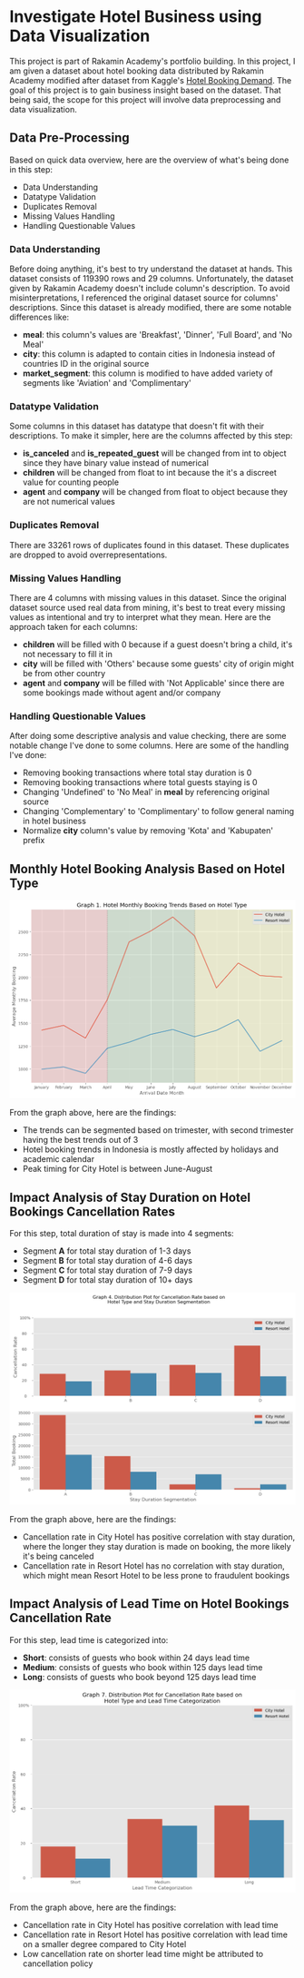 # Investigate Hotel Business using Data Visualization

This project is part of Rakamin Academy's portfolio building. In this project, I am given a dataset about hotel booking data distributed by Rakamin Academy modified after dataset from Kaggle's [Hotel Booking Demand](https://www.kaggle.com/datasets/jessemostipak/hotel-booking-demand). The goal of this project is to gain business insight based on the dataset. That being said, the scope for this project will involve data preprocessing and data visualization.

## Data Pre-Processing
Based on quick data overview, here are the overview of what's being done in this step:
- Data Understanding
- Datatype Validation
- Duplicates Removal
- Missing Values Handling
- Handling Questionable Values

### Data Understanding
Before doing anything, it's best to try understand the dataset at hands. This dataset consists of 119390 rows and 29 columns. Unfortunately, the dataset given by Rakamin Academy doesn't include column's description. To avoid misinterpretations, I referenced the original dataset source for columns' descriptions. Since this dataset is already modified, there are some notable differences like:
- **meal**: this column's values are 'Breakfast', 'Dinner', 'Full Board', and 'No Meal'
- **city**: this column is adapted to contain cities in Indonesia instead of countries ID in the original source
- **market_segment**: this column is modified to have added variety of segments like 'Aviation' and 'Complimentary'

### Datatype Validation
Some columns in this dataset has datatype that doesn't fit with their descriptions. To make it simpler, here are the columns affected by this step:
- **is_canceled** and **is_repeated_guest** will be changed from int to object since they have binary value instead of numerical
- **children** will be changed from float to int because the it's a discreet value for counting people
- **agent** and **company** will be changed from float to object because they are not numerical values

### Duplicates Removal
There are 33261 rows of duplicates found in this dataset. These duplicates are dropped to avoid overrepresentations.

### Missing Values Handling
There are 4 columns with missing values in this dataset. Since the original dataset source used real data from mining, it's best to treat every missing values as intentional and try to interpret what they mean. Here are the approach taken for each columns:
- **children** will be filled with 0 because if a guest doesn't bring a child, it's not necessary to fill it in
- **city** will be filled with 'Others' because some guests' city of origin might be from other country
- **agent** and **company** will be filled with 'Not Applicable' since there are some bookings made without agent and/or company

### Handling Questionable Values
After doing some descriptive analysis and value checking, there are some notable change I've done to some columns. Here are some of the handling I've done:
- Removing booking transactions where total stay duration is 0
- Removing booking transactions where total guests staying is 0
- Changing 'Undefined' to 'No Meal' in **meal** by referencing original source
- Changing 'Complementary' to 'Complimentary' to follow general naming in hotel business
- Normalize **city** column's value by removing 'Kota' and 'Kabupaten' prefix

## Monthly Hotel Booking Analysis Based on Hotel Type
![Monthly Booking Trends based on Hotel Type](img/Graph01%20-%20Monthly%20Booking.png)

From the graph above, here are the findings:
- The trends can be segmented based on trimester, with second trimester having the best trends out of 3
- Hotel booking trends in Indonesia is mostly affected by holidays and academic calendar
- Peak timing for City Hotel is between June-August

## Impact Analysis of Stay Duration on Hotel Bookings Cancellation Rates
For this step, total duration of stay is made into 4 segments:
- Segment **A** for total stay duration of 1-3 days
- Segment **B** for total stay duration of 4-6 days
- Segment **C** for total stay duration of 7-9 days
- Segment **D** for total stay duration of 10+ days

![Cancellation Rate based on Hotel Type and Stay Duration](img/Graph04%20-%20Cancel%20Rate%20vs%20Duration.png)

From the graph above, here are the findings:
- Cancellation rate in City Hotel has positive correlation with stay duration, where the longer they stay duration is made on booking, the more likely it's being canceled
- Cancellation rate in Resort Hotel has no correlation with stay duration, which might mean Resort Hotel to be less prone to fraudulent bookings

## Impact Analysis of Lead Time on Hotel Bookings Cancellation Rate
For this step, lead time is categorized into:
- **Short**: consists of guests who book within 24 days lead time
- **Medium**: consists of guests who book within 125 days lead time
- **Long**: consists of guests who book beyond 125 days lead time

![Cancellation Rate based on Hotel Type and Lead Time](img/Graph07%20-%20Cancel%20Rate%20vs%20Lead%20Time.png)

From the graph above, here are the findings:
- Cancellation rate in City Hotel has positive correlation with lead time
- Cancellation rate in Resort Hotel has positive correlation with lead time on a smaller degree compared to City Hotel
- Low cancellation rate on shorter lead time might be attributed to cancellation policy
